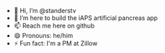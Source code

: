- 👋 Hi, I’m @standerstv
- 👀 I’m here to build the iAPS artificial pancreas app 
- 📫 Reach me here on github
- 😄 Pronouns: he/him
- ⚡ Fun fact: I'm a PM at Zillow

<!---
standerstv/standerstv is a ✨ special ✨ repository because its `README.md` (this file) appears on your GitHub profile.
You can click the Preview link to take a look at your changes.
--->
